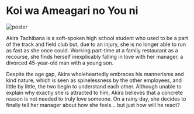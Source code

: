 # Koi wa Ameagari no You ni
![poster](https://github.com/Nekomoekissaten-SUB/Koi-wa-Ameagari-no-You-ni/raw/master/poster.jpg)


Akira Tachibana is a soft-spoken high school student who used to be a part of the track and field club but, due to an injury, she is no longer able to run as fast as she once could. Working part-time at a family restaurant as a recourse, she finds herself inexplicably falling in love with her manager, a divorced 45-year-old man with a young son.


Despite the age gap, Akira wholeheartedly embraces his mannerisms and kind nature, which is seen as spinelessness by the other employees, and little by little, the two begin to understand each other. Although unable to explain why exactly she is attracted to him, Akira believes that a concrete reason is not needed to truly love someone. On a rainy day, she decides to finally tell her manager about how she feels… but just how will he react?
